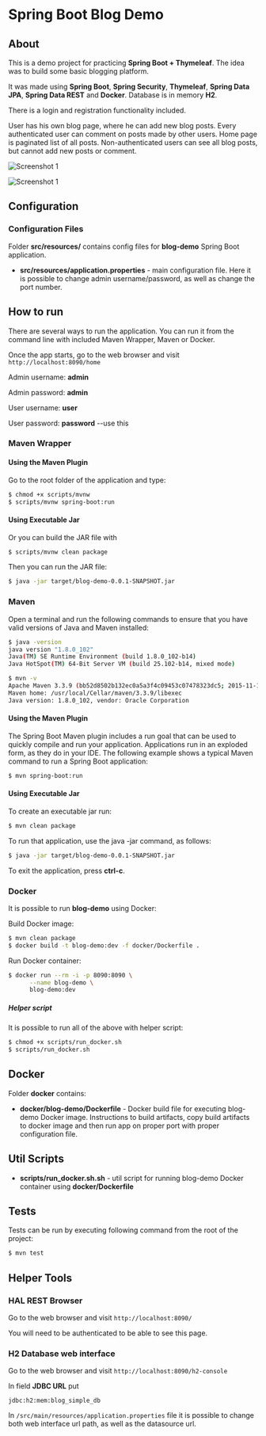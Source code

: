 # Spring Boot Blog Demo

## About

This is a demo project for practicing **Spring Boot + Thymeleaf**. 
The idea was to build some basic blogging platform.

It was made using **Spring Boot**, **Spring Security**, **Thymeleaf**, **Spring Data JPA**, **Spring Data REST** and **Docker**. 
Database is in memory **H2**.

There is a login and registration functionality included.

User has his own blog page, where he can add new blog posts. 
Every authenticated user can comment on posts made by other users.
Home page is paginated list of all posts.
Non-authenticated users can see all blog posts, but cannot add new posts or comment.

![Screenshot 1](https://user-images.githubusercontent.com/7095876/37773737-ae6a8b56-2dde-11e8-8a7f-5f259695bdc9.png)

![Screenshot 1](https://user-images.githubusercontent.com/7095876/37773767-bbcb292c-2dde-11e8-91f8-2a05fe84e05e.png)

## Configuration

### Configuration Files

Folder **src/resources/** contains config files for **blog-demo** Spring Boot application.

* **src/resources/application.properties** - main configuration file. Here it is possible to change admin username/password,
as well as change the port number.

## How to run

There are several ways to run the application. You can run it from the command line with included Maven Wrapper, Maven or Docker. 

Once the app starts, go to the web browser and visit `http://localhost:8090/home`

Admin username: **admin**

Admin password: **admin**

User username: **user**

User password: **password** --use this

### Maven Wrapper

#### Using the Maven Plugin

Go to the root folder of the application and type:
```bash
$ chmod +x scripts/mvnw
$ scripts/mvnw spring-boot:run
```

#### Using Executable Jar

Or you can build the JAR file with 
```bash
$ scripts/mvnw clean package
``` 

Then you can run the JAR file:
```bash
$ java -jar target/blog-demo-0.0.1-SNAPSHOT.jar
```

### Maven

Open a terminal and run the following commands to ensure that you have valid versions of Java and Maven installed:

```bash
$ java -version
java version "1.8.0_102"
Java(TM) SE Runtime Environment (build 1.8.0_102-b14)
Java HotSpot(TM) 64-Bit Server VM (build 25.102-b14, mixed mode)
```

```bash
$ mvn -v
Apache Maven 3.3.9 (bb52d8502b132ec0a5a3f4c09453c07478323dc5; 2015-11-10T16:41:47+00:00)
Maven home: /usr/local/Cellar/maven/3.3.9/libexec
Java version: 1.8.0_102, vendor: Oracle Corporation
```

#### Using the Maven Plugin

The Spring Boot Maven plugin includes a run goal that can be used to quickly compile and run your application. 
Applications run in an exploded form, as they do in your IDE. 
The following example shows a typical Maven command to run a Spring Boot application:
 
```bash
$ mvn spring-boot:run
``` 

#### Using Executable Jar

To create an executable jar run:

```bash
$ mvn clean package
``` 

To run that application, use the java -jar command, as follows:

```bash
$ java -jar target/blog-demo-0.0.1-SNAPSHOT.jar
```

To exit the application, press **ctrl-c**.

### Docker

It is possible to run **blog-demo** using Docker:

Build Docker image:
```bash
$ mvn clean package
$ docker build -t blog-demo:dev -f docker/Dockerfile .
```

Run Docker container:
```bash
$ docker run --rm -i -p 8090:8090 \
      --name blog-demo \
      blog-demo:dev
```

##### Helper script

It is possible to run all of the above with helper script:

```bash
$ chmod +x scripts/run_docker.sh
$ scripts/run_docker.sh
```

## Docker 

Folder **docker** contains:

* **docker/blog-demo/Dockerfile** - Docker build file for executing blog-demo Docker image. 
Instructions to build artifacts, copy build artifacts to docker image and then run app on proper port with proper configuration file.

## Util Scripts

* **scripts/run_docker.sh.sh** - util script for running blog-demo Docker container using **docker/Dockerfile**

## Tests

Tests can be run by executing following command from the root of the project:

```bash
$ mvn test
```

## Helper Tools

### HAL REST Browser

Go to the web browser and visit `http://localhost:8090/`

You will need to be authenticated to be able to see this page.

### H2 Database web interface

Go to the web browser and visit `http://localhost:8090/h2-console`

In field **JDBC URL** put 
```
jdbc:h2:mem:blog_simple_db
```

In `/src/main/resources/application.properties` file it is possible to change both
web interface url path, as well as the datasource url.

